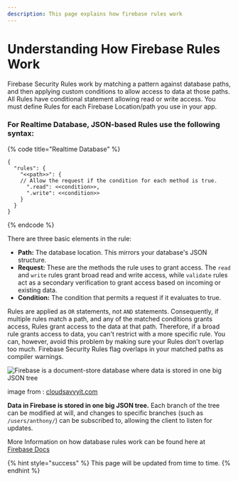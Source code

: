 ```yaml
---
description: This page explains how firebase rules work
---
```


# Understanding How Firebase Rules Work

Firebase Security Rules work by matching a pattern against database paths, and then applying custom conditions to allow access to data at those paths. All Rules have conditional statement allowing read or write access. You must define Rules for each Firebase Location/path  you use in your app.

### For Realtime Database, JSON-based Rules use the following syntax:

{% code title="Realtime Database" %}
```text
{
  "rules": {
    "<<path>>": {
    // Allow the request if the condition for each method is true.
      ".read": <<condition>>,
      ".write": <<condition>>
    }
  }
}
```
{% endcode %}

 

There are three basic elements in the rule:

* **Path:** The database location. This mirrors your database's JSON structure.
* **Request:** These are the methods the rule uses to grant access. The `read` and `write` rules grant broad read and write access, while `validate` rules act as a secondary verification to grant access based on incoming or existing data.
* **Condition:** The condition that permits a request if it evaluates to true.

Rules are applied as `OR` statements, not `AND` statements. Consequently, if multiple rules match a path, and any of the matched conditions grants access, Rules grant access to the data at that path. Therefore, if a broad rule grants access to data, you can't restrict with a more specific rule. You can, however, avoid this problem by making sure your Rules don't overlap too much. Firebase Security Rules flag overlaps in your matched paths as compiler warnings.

![Firebase is a document-store database where data is stored in one big JSON tree](https://www.cloudsavvyit.com/p/uploads/2020/05/2d6280da.png?trim=1,1&bg-color=000&pad=1,1)

image from : [cloudsavvyit.com ](https://www.cloudsavvyit.com/p/uploads/2020/05/2d6280da.png?trim=1,1&bg-color=000&pad=1,1)



 **Data in Firebase is stored in one big JSON tree.** Each branch of the tree can be modified at will, and changes to specific branches \(such as `/users/anthony/`\) can be subscribed to, allowing the client to listen for updates.





More Information on how database rules work can be found here at [Firebase Docs](https://firebase.google.com/docs/rules/rules-behavior#:~:text=How%20rules%20apply%20to%20paths)

{% hint style="success" %}
This page will be updated from time to time.
{% endhint %}

